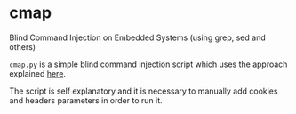 cmap
====

Blind Command Injection on Embedded Systems (using grep, sed and others)

`cmap.py` is a simple blind command injection script which uses the approach explained [here](http://ceenix.github.io/cmap).

The script is self explanatory and it is necessary to manually add cookies and headers parameters in order to run it.

